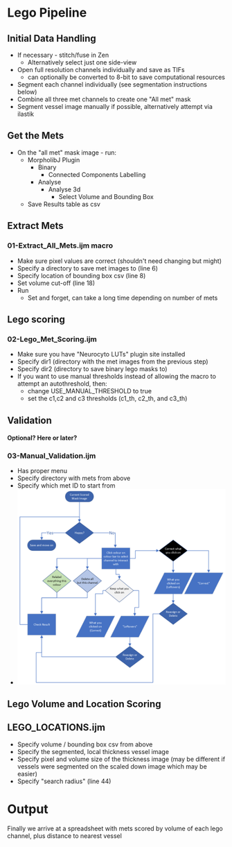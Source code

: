 # Lego Pipeline

## Initial Data Handling
- If necessary - stitch/fuse in Zen
  - Alternatively select just one side-view 
- Open full resolution channels individually and save as TIFs
  - can optionally be converted to 8-bit to save computational resources
- Segment each channel individually (see segmentation instructions below)
- Combine all three met channels to create one "All met" mask 
- Segment vessel image manually if possible, alternatively attempt via ilastik

## Get the Mets
 - On the "all met" mask image - run:
   - MorpholibJ Plugin
     - Binary 
       - Connected Components Labelling
     - Analyse
       - Analyse 3d
         - Select Volume and Bounding Box
   - Save Results table as csv

## Extract Mets
### 01-Extract_All_Mets.ijm macro
- Make sure pixel values are correct (shouldn't need changing but might)
- Specify a directory to save met images to (line 6)
- Specify location of bounding box csv (line 8)
- Set volume cut-off  (line 18)
- Run
  - Set and forget, can take a long time depending on number of mets

## Lego scoring 
### 02-Lego_Met_Scoring.ijm
- Make sure you have "Neurocyto LUTs" plugin site installed
- Specify dir1 (directory with the met images from the previous step)
- Specify dir2 (directory to save binary lego masks to)
- If you want to use manual thresholds instead of allowing the macro to attempt an autothreshold, then:
  - change USE_MANUAL_THRESHOLD to true 
  - set the c1,c2 and c3 thresholds (c1_th, c2_th, and c3_th)

##  Validation 
#### Optional? Here or later? 
### 03-Manual_Validation.ijm
- Has proper menu
- Specify directory with mets from above
- Specify which met ID to start from
- ![Super intuitive flow diagram](img/LeGO%20Flow.png)

## Lego Volume and Location Scoring
## LEGO_LOCATIONS.ijm
- Specify volume / bounding box csv from above 
- Specify the segmented, local thickness vessel image 
- Specify pixel and volume size of the thickness image (may be different if vessels were segmented on the scaled down image which may be easier)
- Specify "search radius" (line 44)

# Output
Finally we arrive at a spreadsheet with mets scored by volume of each lego channel, plus distance to nearest vessel 
